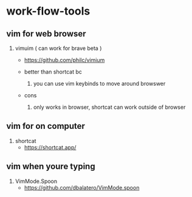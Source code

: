 # work-flow-tools

## vim for web browser
1. vimuim ( can work for brave beta )
	- https://github.com/philc/vimium

	- better than shortcat bc
		1. you can use vim keybinds to move around browswer
	- cons
		1. only works in browser, shortcat can work outside of browser

## vim for on computer
1. shortcat
	- https://shortcat.app/

## vim when youre typing
1. VimMode.Spoon
	- https://github.com/dbalatero/VimMode.spoon 

